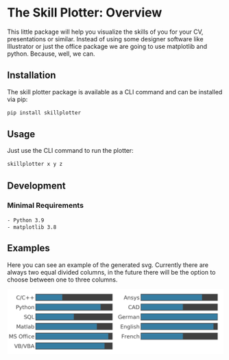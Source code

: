 # The Skill Plotter: Overview

This little package will help you visualize the skills of you for your CV, presentations or similar.
Instead of using some designer software like Illustrator or just the office package we are going to use matplotlib and python.
Because, well, we can.

## Installation

The skill plotter package is available as a CLI command and can be installed via pip:


```bash
pip install skillplotter
```

## Usage

Just use the CLI command to run the plotter:

```bash
skillplotter x y z
```
<!-- TODO: Add command interface -->

## Development

### Minimal Requirements

```
- Python 3.9
- matplotlib 3.8
```

## Examples

Here you can see an example of the generated svg. Currently there are always two equal divided columns, in the future there will be the option to choose between one to three columns.

![skillist](docs/skills_example.png "your skillist")
